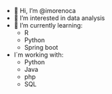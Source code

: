 - 👋 Hi, I’m @imorenoca
- 👀 I’m interested in data analysis
- 🌱 I’m currently learning:
  -    R
  -    Python
  -    Spring boot
- I´m working with:
  - Python
  - Java
  - php
  - SQL


<!---
imorenoca/imorenoca is a ✨ special ✨ repository because its `README.md` (this file) appears on your GitHub profile.
You can click the Preview link to take a look at your changes.
--->
